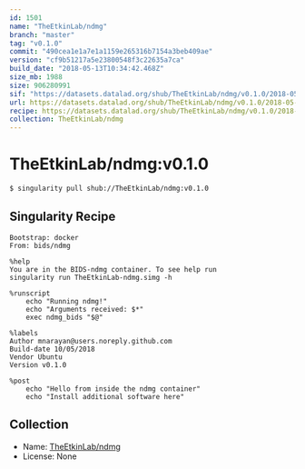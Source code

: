 ```yaml
---
id: 1501
name: "TheEtkinLab/ndmg"
branch: "master"
tag: "v0.1.0"
commit: "490cea1e1a7e1a1159e265316b7154a3beb409ae"
version: "cf9b51217a5e23800548f3c22635a7ca"
build_date: "2018-05-13T10:34:42.468Z"
size_mb: 1988
size: 906280991
sif: "https://datasets.datalad.org/shub/TheEtkinLab/ndmg/v0.1.0/2018-05-13-490cea1e-cf9b5121/cf9b51217a5e23800548f3c22635a7ca.simg"
url: https://datasets.datalad.org/shub/TheEtkinLab/ndmg/v0.1.0/2018-05-13-490cea1e-cf9b5121/
recipe: https://datasets.datalad.org/shub/TheEtkinLab/ndmg/v0.1.0/2018-05-13-490cea1e-cf9b5121/Singularity
collection: TheEtkinLab/ndmg
---
```


# TheEtkinLab/ndmg:v0.1.0

```bash
$ singularity pull shub://TheEtkinLab/ndmg:v0.1.0
```

## Singularity Recipe

```singularity
Bootstrap: docker
From: bids/ndmg

%help
You are in the BIDS-ndmg container. To see help run
singularity run TheEtkinLab-ndmg.simg -h

%runscript
    echo "Running ndmg!"
    echo "Arguments received: $*"
    exec ndmg_bids "$@"

%labels
Author mnarayan@users.noreply.github.com
Build-date 10/05/2018
Vendor Ubuntu
Version v0.1.0

%post
    echo "Hello from inside the ndmg container"
    echo "Install additional software here"
```

## Collection

 - Name: [TheEtkinLab/ndmg](https://github.com/TheEtkinLab/ndmg)
 - License: None

